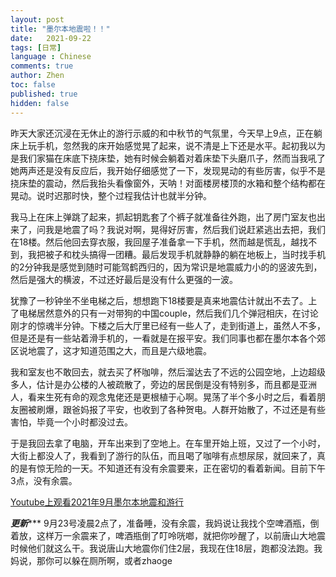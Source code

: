 ```yaml
---
layout: post
title: "墨尔本地震啦！！"
date:   2021-09-22
tags: [日常]
language : Chinese
comments: true
author: Zhen
toc: false
published: true
hidden: false
---
```

昨天大家还沉浸在无休止的游行示威的和中秋节的气氛里，今天早上9点，正在躺床上玩手机，忽然我的床开始感觉晃了起来，说不清是上下还是水平。起初我以为是我们家猫在床底下挠床垫，她有时候会躺着对着床垫下头磨爪子，然而当我吼了她两声还是没有反应后，我开始仔细感觉了一下，发现晃动的有些厉害，似乎不是挠床垫的震动，然后我抬头看像窗外，天呐！对面楼房楼顶的水箱和整个结构都在晃动。说时迟那时快，整个过程我估计也就半分钟。

我马上在床上弹跳了起来，抓起钥匙套了个裤子就准备往外跑，出了房门室友也出来了，问我是地震了吗？我说对啊，晃得好厉害，然后我们说赶紧逃出去把，我们在18楼。然后他回去穿衣服，我回屋子准备拿一下手机，然而越是慌乱，越找不到，我把被子和枕头搞得一团糟。最后发现手机就静静的躺在地板上，当时找手机的2分钟我是感觉到随时可能驾鹤西归的，因为常识是地震威力小的的竖波先到，然后是强大的横波，不过还好最后是没有什么更强的一波。

犹豫了一秒钟坐不坐电梯之后，想想跑下18楼要是真来地震估计就出不去了。上了电梯居然意外的只有一对带狗的中国couple，然后我们几个弹冠相庆，在讨论刚才的惊魂半分钟。下楼之后大厅里已经有一些人了，走到街道上，虽然人不多，但是还是有一些站着滑手机的，一看就是在报平安。我们同事也都在墨尔本各个郊区说地震了，这才知道范围之大，而且是六级地震。

我和室友也不敢回去，就去买了杯咖啡，然后溜达去了不远的公园空地，上边超级多人，估计是办公楼的人被疏散了，旁边的居民倒是没有特别多，而且都是亚洲人，看来生死有命的观念鬼佬还是更根植于心啊。晃荡了半个多小时之后，看着朋友圈被刷爆，跟爸妈报了平安，也收到了各种贺电。人群开始散了，不过还是有些害怕，毕竟一个小时都没过去。

于是我回去拿了电脑，开车出来到了空地上。在车里开始上班，又过了一个小时，大街上都没人了，我看到了游行的队伍，而且喝了咖啡有点想尿尿，就回来了，真的是有惊无险的一天。不知道还有没有余震要来，正在密切的看着新闻。目前下午3点，没有余震。

[Youtube上观看2021年9月墨尔本地震和游行](https://youtu.be/vTQiKBBLnuY)

*******更新**********
9月23号凌晨2点了，准备睡，没有余震，我妈说让我找个空啤酒瓶，倒着放，这样万一余震来了，啤酒瓶倒了叮呤咣啷，就把你吵醒了，以前唐山大地震时候他们就这么干。我说唐山大地震你们住2层，我现在住18层，跑都没法跑。我妈说，那你可以躲在厕所啊，或者zhaoge
<!--stackedit_data:
eyJoaXN0b3J5IjpbLTEwOTEwNTA2MzEsMjE4OTM4MTIzLDE2NT
UwOTI4NTcsNTA1ODAwMjE2LDE2MDk0MjUxOTVdfQ==
-->